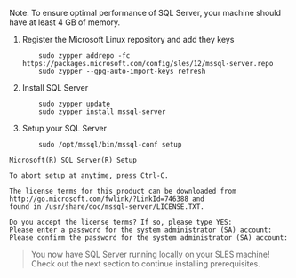 Note: To ensure optimal performance of SQL Server, your machine should have at least 4 GB of memory.

1. Register the Microsoft Linux repository and add they keys

    ```terminal
        sudo zypper addrepo -fc https://packages.microsoft.com/config/sles/12/mssql-server.repo
        sudo zypper --gpg-auto-import-keys refresh
    ```
2. Install SQL Server

    ```terminal
        sudo zypper update
        sudo zypper install mssql-server
    ```
3. Setup your SQL Server

    ```terminal
        sudo /opt/mssql/bin/mssql-conf setup
    ```

```results
Microsoft(R) SQL Server(R) Setup

To abort setup at anytime, press Ctrl-C.

The license terms for this product can be downloaded from http://go.microsoft.com/fwlink/?LinkId=746388 and
found in /usr/share/doc/mssql-server/LICENSE.TXT.

Do you accept the license terms? If so, please type YES:
Please enter a password for the system administrator (SA) account:
Please confirm the password for the system administrator (SA) account:
```

> You now have SQL Server running locally on your SLES machine! Check out the next section to continue installing prerequisites.
